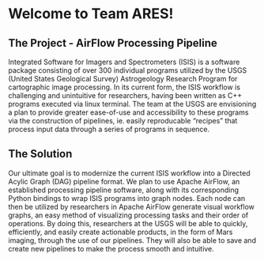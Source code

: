 # Welcome to Team ARES!

## The Project - AirFlow Processing Pipeline
Integrated Software for Imagers and Spectrometers (ISIS) is a software package consisting of over 300 individual programs utilized by the USGS (United States Geological Survey) Astrogeology Research Program for cartographic image processing. In its current form, the ISIS workflow is challenging and unintuitive for researchers, having been written as C++ programs executed via linux terminal. The team at the USGS are envisioning a plan to provide greater ease-of-use and accessibility to these programs via the construction of pipelines, ie. easily reproducable “recipes” that process input data through a series of programs in sequence.

## The Solution
Our ultimate goal is to modernize the current ISIS workflow into a Directed Acylic Graph (DAG) pipeline format. We plan to use Apache AirFlow, an established processing pipeline software, along with its corresponding Python bindings to wrap ISIS programs into graph nodes. Each node can then be utilized by researchers in Apache AirFlow generate visual workflow graphs, an easy method of visualizing processing tasks and their order of operations. By doing this, researchers at the USGS will be able to quickly, efficiently, and easily create actionable products, in the form of Mars imaging, through the use of our pipelines. They will also be able to save and create new pipelines to make the process smooth and intuitive.
